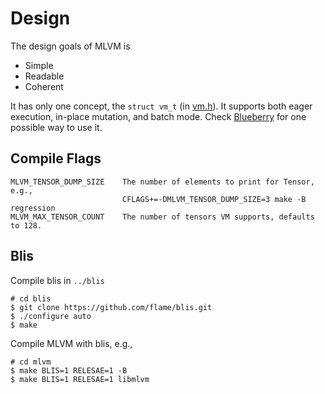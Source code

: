 # Design

The design goals of MLVM is
* Simple
* Readable
* Coherent

It has only one concept, the `struct vm_t` (in [vm.h](src/vm.h)). It supports
both eager execution, in-place mutation, and batch mode. Check
[Blueberry](https://github.com/xiejw/blueberry) for one possible way to use it.

## Compile Flags

```
MLVM_TENSOR_DUMP_SIZE    The number of elements to print for Tensor, e.g.,
                         CFLAGS+=-DMLVM_TENSOR_DUMP_SIZE=3 make -B regression
MLVM_MAX_TENSOR_COUNT    The number of tensors VM supports, defaults to 128.
```

## Blis

Compile blis in `../blis`

```
# cd blis
$ git clone https://github.com/flame/blis.git
$ ./configure auto
$ make
```

Compile MLVM with blis, e.g.,

```
# cd mlvm
$ make BLIS=1 RELESAE=1 -B
$ make BLIS=1 RELESAE=1 libmlvm
```
